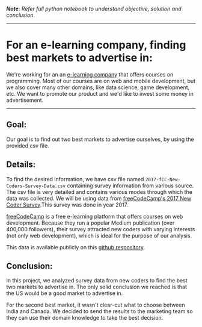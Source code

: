 ***Note***: *Refer full python notebook to understand objective, solution and conclusion*.
***********************************************************************

# For an e-learning company, finding best markets to advertise in:

We're working for an an [e-learning company](https://www.freecodecamp.org/) that offers courses on programming. Most of our courses are on web and mobile development, but we also cover many other domains, like data science, game development, etc. We want to promote our product and we'd like to invest some money in advertisement.
*****************************
## Goal:
Our goal is to find out two best markets to advertise ourselves, by using the provided csv file.

## Details:
To find the desired information, we have csv file named `2017-fCC-New-Coders-Survey-Data.csv` containing survey information from various source. The csv file is very detailed and contains various modes through which the data was collected.
We will be using data from [freeCodeCamp's 2017 New Coder Survey](https://medium.freecodecamp.org/we-asked-20-000-people-who-they-are-and-how-theyre-learning-to-code-fff5d668969).This survey was done in year 2017.

[freeCodeCamp](https://www.freecodecamp.org/) is a free e-learning platform that offers courses on web development. Because they run a popular Medium publication (over 400,000 followers), their survey attracted new coders with varying interests (not only web development), which is ideal for the purpose of our analysis.

This data is available publicly on this [github respository](https://github.com/freeCodeCamp/2017-new-coder-survey).

## Conclusion:
In this project, we analyzed survey data from new coders to find the best two markets to advertise in. The only solid conclusion we reached is that the US would be a good market to advertise in.

For the second best market, it wasn't clear-cut what to choose between India and Canada. We decided to send the results to the marketing team so they can use their domain knowledge to take the best decision.
